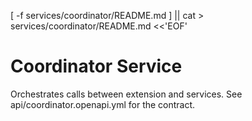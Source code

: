 [ -f services/coordinator/README.md ] || cat > services/coordinator/README.md <<'EOF'
# Coordinator Service
Orchestrates calls between extension and services. See api/coordinator.openapi.yml for the contract.
